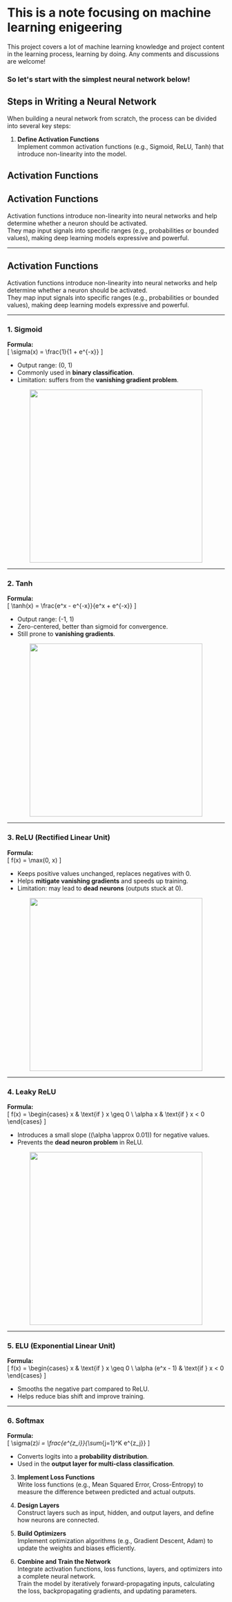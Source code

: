 # This is a note focusing on machine learning enigeering 
This project covers a lot of machine learning knowledge and project content in the learning process, learning by doing. Any comments and discussions are welcome!
### So let's start with the simplest neural network below!

## Steps in Writing a Neural Network

When building a neural network from scratch, the process can be divided into several key steps:

1. **Define Activation Functions**  
   Implement common activation functions (e.g., Sigmoid, ReLU, Tanh) that introduce non-linearity into the model.
## Activation Functions

## Activation Functions

Activation functions introduce non-linearity into neural networks and help determine whether a neuron should be activated.  
They map input signals into specific ranges (e.g., probabilities or bounded values), making deep learning models expressive and powerful.

---

## Activation Functions

Activation functions introduce non-linearity into neural networks and help determine whether a neuron should be activated.  
They map input signals into specific ranges (e.g., probabilities or bounded values), making deep learning models expressive and powerful.

---

### 1. Sigmoid
**Formula:**  
\[
\sigma(x) = \frac{1}{1 + e^{-x}}
\]

- Output range: (0, 1)  
- Commonly used in **binary classification**.  
- Limitation: suffers from the **vanishing gradient problem**.

<p align="center">
  <img src="https://upload.wikimedia.org/wikipedia/commons/8/88/Logistic-curve.svg" width="400"/>
</p>

---

### 2. Tanh
**Formula:**  
\[
\tanh(x) = \frac{e^x - e^{-x}}{e^x + e^{-x}}
\]

- Output range: (-1, 1)  
- Zero-centered, better than sigmoid for convergence.  
- Still prone to **vanishing gradients**.

<p align="center">
  <img src="https://upload.wikimedia.org/wikipedia/commons/c/cb/Activation_tanh.svg" width="400"/>
</p>

---

### 3. ReLU (Rectified Linear Unit)
**Formula:**  
\[
f(x) = \max(0, x)
\]

- Keeps positive values unchanged, replaces negatives with 0.  
- Helps **mitigate vanishing gradients** and speeds up training.  
- Limitation: may lead to **dead neurons** (outputs stuck at 0).

<p align="center">
  <img src="https://upload.wikimedia.org/wikipedia/commons/6/6c/Rectifier_and_softplus_functions.svg" width="400"/>
</p>

---

### 4. Leaky ReLU
**Formula:**  
\[
f(x) = 
\begin{cases} 
x & \text{if } x \geq 0 \\ 
\alpha x & \text{if } x < 0 
\end{cases}
\]

- Introduces a small slope (\(\alpha \approx 0.01\)) for negative values.  
- Prevents the **dead neuron problem** in ReLU.  

<p align="center">
  <img src="https://upload.wikimedia.org/wikipedia/commons/a/ae/Activation_prelu.svg" width="400"/>
</p>

---

### 5. ELU (Exponential Linear Unit)
**Formula:**  
\[
f(x) = 
\begin{cases} 
x & \text{if } x \geq 0 \\ 
\alpha (e^x - 1) & \text{if } x < 0 
\end{cases}
\]

- Smooths the negative part compared to ReLU.  
- Helps reduce bias shift and improve training.



---

### 6. Softmax
**Formula:**  
\[
\sigma(z)_i = \frac{e^{z_i}}{\sum_{j=1}^K e^{z_j}}
\]

- Converts logits into a **probability distribution**.  
- Used in the **output layer for multi-class classification**.





   

3. **Implement Loss Functions**  
   Write loss functions (e.g., Mean Squared Error, Cross-Entropy) to measure the difference between predicted and actual outputs.

4. **Design Layers**  
   Construct layers such as input, hidden, and output layers, and define how neurons are connected.

5. **Build Optimizers**  
   Implement optimization algorithms (e.g., Gradient Descent, Adam) to update the weights and biases efficiently.

6. **Combine and Train the Network**  
   Integrate activation functions, loss functions, layers, and optimizers into a complete neural network.  
   Train the model by iteratively forward-propagating inputs, calculating the loss, backpropagating gradients, and updating parameters.
